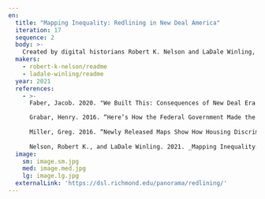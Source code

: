 ```yaml
---
en:
  title: "Mapping Inequality: Redlining in New Deal America"
  iteration: 17
  sequence: 2
  body: >-
    Created by digital historians Robert K. Nelson and LaDale Winling, _Mapping Inequality_ allows users to explore the infamous redlining maps and area descriptions produced by the Home Owners’ Loan Corporation (HOLC), a New Deal agency, between 1935 and 1940. Redlining had enormous long-term consequences, helping to channel private and public capital to white families through homeownership, effectively denying such access to African Americans and other Americans of color. _Mapping Inequality_ presents these maps interactively over a digital mapping interface, allowing users to select areas and explore the thousands of area descriptions—transcriptions of which are also visualized to enable easy comparison of each data field for all neighborhoods in a selected city.
  makers:
    - robert-k-nelson/readme
    - ladale-winling/readme
  year: 2021
  references:
    - >-
      Faber, Jacob. 2020. "We Built This: Consequences of New Deal Era Intervention in America's Racial Geography." _American Sociological Review_ 85 (October): 739–775.

      Grabar, Henry. 2016. “Here’s How the Federal Government Made the Maps That Crippled Black Neighborhoods.” _Slate_, October 21. https://slate.com/business/2016/10/a-new-project-shows-how-redlining-emerged-from-firsthand-reports-of-the-american-city.html. 
 
      Miller, Greg. 2016. “Newly Released Maps Show How Housing Discrimination Happened.” National Geographic, October 17. https://www.nationalgeographic.com/history/article/housing-discrimination-redlining-maps. 
 
      Nelson, Robert K., and LaDale Winling. 2021. _Mapping Inequality: Redlining in New Deal America_. In “17th Iteration (2021): Macroscopes for Placing Data in Space.” _Places & Spaces: Mapping Science_, edited by Katy Börner, Lisel Record, and Todd Theriault. http://scimaps.org. 
  image:
    sm: image.sm.jpg
    med: image.med.jpg
    lg: image.lg.jpg
  externalLink: 'https://dsl.richmond.edu/panorama/redlining/'
---
```

